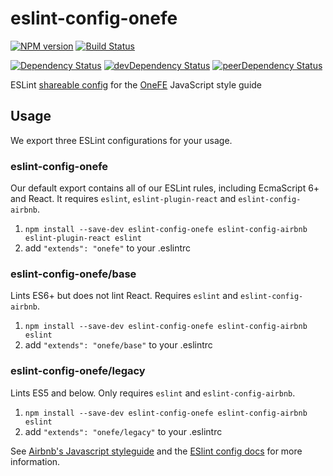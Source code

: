 # eslint-config-onefe

[![NPM version][npm-badge]][npm] [![Build Status][travis-ci-image]][travis-ci-url]

[![Dependency Status][deps-badge]][deps]
[![devDependency Status][dev-deps-badge]][dev-deps]
[![peerDependency Status][peer-deps-badge]][peer-deps]

ESLint [shareable config](http://eslint.org/docs/developer-guide/shareable-configs.html) for the [OneFE](https://github.com/OneFE) JavaScript style guide

## Usage

We export three ESLint configurations for your usage.

### eslint-config-onefe

Our default export contains all of our ESLint rules, including EcmaScript 6+ and React. It requires `eslint`, `eslint-plugin-react` and `eslint-config-airbnb`.

1. `npm install --save-dev eslint-config-onefe eslint-config-airbnb eslint-plugin-react eslint`
1. add `"extends": "onefe"` to your .eslintrc

### eslint-config-onefe/base

Lints ES6+ but does not lint React. Requires `eslint` and `eslint-config-airbnb`.

1. `npm install --save-dev eslint-config-onefe eslint-config-airbnb eslint`
1. add `"extends": "onefe/base"` to your .eslintrc

### eslint-config-onefe/legacy

Lints ES5 and below. Only requires `eslint` and `eslint-config-airbnb`.

1. `npm install --save-dev eslint-config-onefe eslint-config-airbnb eslint`
1. add `"extends": "onefe/legacy"` to your .eslintrc

See [Airbnb's Javascript styleguide](https://github.com/airbnb/javascript) and the [ESlint config docs](http://eslint.org/docs/user-guide/configuring#extending-configuration-files) for more information.

[npm-badge]: http://badge.fury.io/js/eslint-config-onefe.svg
[npm]: https://www.npmjs.com/package/eslint-config-onefe

[deps-badge]: https://david-dm.org/OneFE/eslint-config-onefe.svg
[deps]: https://david-dm.org/OneFE/eslint-config-onefe

[dev-deps-badge]: https://david-dm.org/OneFE/eslint-config-onefe/dev-status.svg
[dev-deps]: https://david-dm.org/OneFE/eslint-config-onefe#info=devDependencies

[peer-deps-badge]: https://david-dm.org/OneFE/eslint-config-onefe/peer-status.svg
[peer-deps]: https://david-dm.org/OneFE/eslint-config-onefe#info=peerDependencies 

[travis-ci-image]: https://travis-ci.org/OneFE/eslint-config-onefe.svg
[travis-ci-url]: https://travis-ci.org/OneFE/eslint-config-onefe
